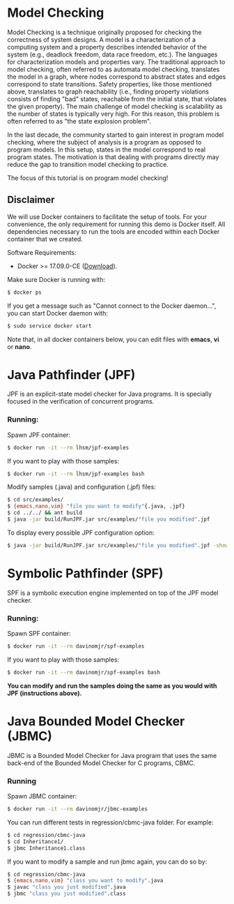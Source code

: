 # Model Checking

Model Checking is a technique originally proposed for checking the correctness of system designs. A model is a characterization of a computing system and a property describes intended behavior of the system (e.g., deadlock freedom, data race freedom, etc.).  The languages for characterization models and properties vary. The traditional approach to model checking, often referred to as automata model checking, translates the model in a graph, where nodes correspond to abstract states and edges correspond to state transitions. Safety properties, like those mentioned above, translates to graph reachability (i.e., finding property violations consists of finding "bad" states, reachable from the initial state, that violates the given property). The main challenge of model checking is scalability as the number of states is typically very high.  For this reason, this problem is often referred to as "the state explosion problem".

In the last decade, the community started to gain interest in program model checking, where the subject of analysis is a program as opposed to program models. In this setup, states in the model correspond to real program states. The motivation is that dealing with programs directly may reduce the gap to transition model checking to practice. 

The focus of this tutorial is on program model checking!

## Disclaimer

We will use Docker containers to facilitate the setup of tools.  For your convenience, the only requirement for running this demo is Docker itself. All dependencies necessary to run the tools are encoded within each Docker container that we created.

Software Requirements:
- Docker >= 17.09.0-CE ([Download](https://store.docker.com/search?type=edition&offering=community)).

Make sure Docker is running with:
```bash
$ docker ps
```

If you get a message such as "Cannot connect to the Docker daemon...", you can start Docker daemon with:
```bash
$ sudo service docker start
```

Note that, in all docker containers below, you can edit files with **emacs**, **vi** or **nano**.

# Java Pathfinder (JPF)

JPF is an explicit-state model checker for Java programs.  It is specially focused in the verification of concurrent programs.

### Running:

Spawn JPF container:
```bash
$ docker run -it --rm lhsm/jpf-examples
```

If you want to play with those samples:
```bash
$ docker run -it --rm lhsm/jpf-examples bash
```

Modify samples (.java) and configuration (.jpf) files:
```bash
$ cd src/examples/
$ {emacs,nano,vim} "file you want to modify"{.java, .jpf}
$ cd ../../ && ant build
$ java -jar build/RunJPF.jar src/examples/"file you modified".jpf
```

To display every possible JPF configuration option:
```bash
$ java -jar build/RunJPF.jar src/examples/"file you modified".jpf -show
```

# Symbolic Pathfinder (SPF)

SPF is a symbolic execution engine implemented on top of the JPF model checker.

### Running:

Spawn SPF container:
```bash
$ docker run -it --rm davinomjr/spf-examples
```

If you want to play with those samples:
```bash
$ docker run -it --rm davinomjr/spf-examples bash
```

**You can modify and run the samples doing the same as you would with JPF (instructions above).**

# Java Bounded Model Checker (JBMC)

JBMC is a Bounded Model Checker for Java program that uses the same back-end of the Bounded Model Checker for C programs, CBMC.

### Running

Spawn JBMC container:
```bash
$ docker run -it --rm davinomjr/jbmc-examples
```

You can run different tests in regression/cbmc-java folder. For example:
```bash
$ cd regression/cbmc-java
$ cd Inheritance1/
$ jbmc Inheritance1.class
```

If you want to modify a sample and run jbmc again, you can do so by:
```bash
$ cd regression/cbmc-java
$ {emacs,nano,vim} "class you want to modify".java
$ javac "class you just modified".java
$ jbmc "class you just modified".class
```
